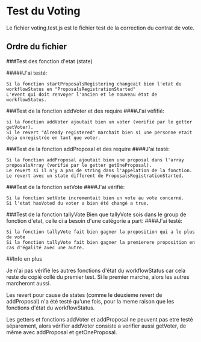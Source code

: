 # Test du Voting
Le fichier voting.test.js est le fichier test de la correction du contrat de vote.

## Ordre du fichier

###Test des fonction d'etat (state)

  #####J'ai testé:
  
    Si la fonction startProposalsRegistering changeait bien l'etat du workflowStatus en "ProposalsRegistrationStarted"
    L'event qui doit renvoyer l'ancien et le nouveau état de workflowStatus.


###Test de la fonction addVoter et des require
  ####J'ai véfifié:
  
    si la fonction addVoter ajoutait bien un voter (verifié par le getter getVoter).
    Si le revert "Already registered" marchait bien si une personne etait deja enregistrée en tant que voter.
    

###Test de la fonction addProposal et des require
  ####J'ai testé:
  
    Si la fonction addProposal ajoutait bien une proposal dans l'array proposalsArray (verifié par le getter getOneProposal).
    Le revert si il n'y a pas de string dans l'appelation de la fonction.
    Le revert avec un state different de ProposalsRegistrationStarted.
    
    
###Test de la fonction setVote
  ####J'ai vérifié:
  
    Si la fonction setVote incrementait bien un vote au vote concerné.
    Si l'etat hasVoted du voter a bien été changé a true.
 
 
###Test de la fonction tallyVote
  Bien que tallyVote sois dans le group de fonction d'etat, celle ci a besoin d'une catégorie a part:
  ####J'ai testé:
  
    Si la fonction tallyVote fait bien gagner la proposition qui a le plus de vote
    Si la fonction tallyVote fait bien gagner la premierere proposition en cas d'égalité avec une autre.

    
    
##Info en plus

Je n'ai pas vérifié les autres fonctions d'état du workflowStatus car cela reste du copié collé du premier test. Si le premier marche, alors les autres marcheront aussi.

Les revert pour cause de states (comme le deuxieme revert de addProposal) n'a été testé qu'une fois, pour la meme raison que les fonctions d'état du workflowStatus.

Les getters et fonctions addVoter et addProposal ne peuvent pas etre testé séparement, alors vérifier addVoter consiste a verifier aussi getVoter, de même avec addProposal et getOneProposal.

